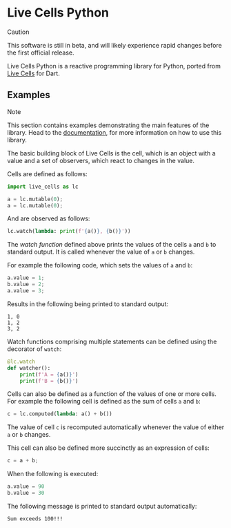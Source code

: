 # Live Cells Python

> [!CAUTION]
> This software is still in beta, and will likely experience rapid
> changes before the first official release.

Live Cells Python is a reactive programming library for Python, ported
from [Live Cells](https://livecells.viditrack.com/) for Dart.

## Examples

> [!NOTE]
> This section contains examples demonstrating the main features of
> the library. Head to the
> [documentation](https://alex-gutev.github.io/live_cells_py/index.html),
> for more information on how to use this library.

The basic building block of Live Cells is the cell, which is an object
with a value and a set of observers, which react to changes in the
value.

Cells are defined as follows:

```python
import live_cells as lc

a = lc.mutable(0);
a = lc.mutable(0);
```

And are observed as follows:

```python
lc.watch(lambda: print(f'{a()}, {b()}'))
```

The *watch function* defined above prints the values of the cells `a`
and `b` to standard output. It is called whenever the value of `a` or
`b` changes.

For example the following code, which sets the values of `a` and `b`:

```python
a.value = 1;
b.value = 2;
a.value = 3;
```

Results in the following being printed to standard output:

```
1, 0
1, 2
3, 2
```

Watch functions comprising multiple statements can be defined using
the decorator of `watch`:

```python
@lc.watch
def watcher():
	print(f'A = {a()}')
	print(f'B = {b()}')
```

Cells can also be defined as a function of the values of one or more
cells. For example the following cell is defined as the sum of cells
`a` and `b`:

```python
c = lc.computed(lambda: a() + b())
```

The value of cell `c` is recomputed automatically whenever the value
of either `a` or `b` changes.

This cell can also be defined more succinctly as an expression of cells:

```python
c = a + b;
```

When the following is executed:

```python
a.value = 90
b.value = 30
```

The following message is printed to standard output automatically:

```
Sum exceeds 100!!!
```
